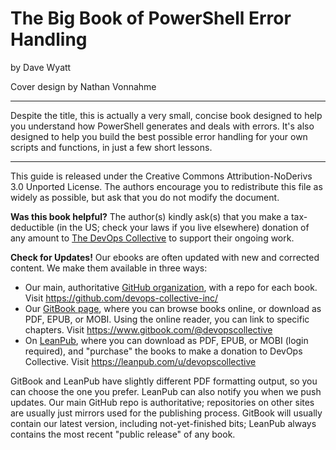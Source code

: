 
# The Big Book of PowerShell Error Handling

by Dave Wyatt

Cover design by Nathan Vonnahme

---

Despite the title, this is actually a very small, concise book designed to help you understand how PowerShell generates and deals with errors. It's also designed to help you build the best possible error handling for your own scripts and functions, in just a few short lessons.

---
 
This guide is released under the Creative Commons Attribution-NoDerivs 3.0 Unported License. The authors encourage you to redistribute this file as widely as possible, but ask that you do not modify the document.

**Was this book helpful?** The author(s) kindly ask(s) that you make a tax-deductible (in the US; check your laws if you live elsewhere) donation of any amount to [The DevOps Collective](https://devopscollective.org/donate/) to support their ongoing work.

**Check for Updates!** Our ebooks are often updated with new and corrected content. We make them available in three ways:

* Our main, authoritative [GitHub organization](https://github.com/devops-collective-inc), with a repo for each book. Visit https://github.com/devops-collective-inc/
* Our [GitBook page](https://www.gitbook.com/@devopscollective), where you can browse books online, or download as PDF, EPUB, or MOBI. Using the online reader, you can link to specific chapters. Visit https://www.gitbook.com/@devopscollective
* On [LeanPub](https://leanpub.com/u/devopscollective), where you can download as PDF, EPUB, or MOBI (login required), and "purchase" the books to make a donation to DevOps Collective. Visit https://leanpub.com/u/devopscollective

GitBook and LeanPub have slightly different PDF formatting output, so you can choose the one you prefer. LeanPub can also notify you when we push updates. Our main GitHub repo is authoritative; repositories on other sites are usually just mirrors used for the publishing process. GitBook will usually contain our latest version, including not-yet-finished bits; LeanPub always contains the most recent "public release" of any book.
